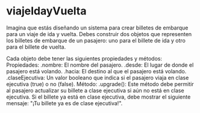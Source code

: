 # viajeIdayVuelta
Imagina que estás diseñando un sistema para crear billetes de embarque para un viaje de ida y vuelta. Debes construir dos objetos que representen los billetes de embarque de un pasajero: uno para el billete de ida y otro para el billete de vuelta.

Cada objeto debe tener las siguientes propiedades y métodos: Propiedades: .nombre: El nombre del pasajero. .desde: El lugar de donde el pasajero está volando. .hacia: El destino al que el pasajero está volando. .claseEjecutiva: Un valor booleano que indica si el pasajero viaja en clase ejecutiva (true) o no (false). Método: .upgrade(): Este método debe permitir al pasajero actualizar su billete a clase ejecutiva si aún no está en clase ejecutiva. Si el billete ya está en clase ejecutiva, debe mostrar el siguiente mensaje: "¡Tu billete ya es de clase ejecutiva!".
